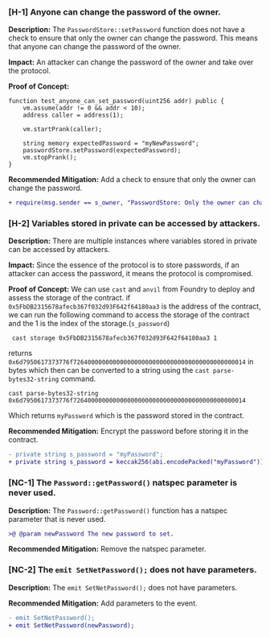 ### [H-1] Anyone can change the password of the owner.

**Description:**
The `PasswordStore::setPassword` function does not have a check to ensure that only the owner can change the password. This means that anyone can change the password of the owner.

**Impact:**
An attacker can change the password of the owner and take over the protocol.

**Proof of Concept:**

```solidity
function test_anyone_can_set_password(uint256 addr) public {
    vm.assume(addr != 0 && addr < 10);
    address caller = address(1);

    vm.startPrank(caller);

    string memory expectedPassword = "myNewPassword";
    passwordStore.setPassword(expectedPassword);
    vm.stopPrank();
}
```

**Recommended Mitigation:**
Add a check to ensure that only the owner can change the password.

```diff
+ require(msg.sender == s_owner, "PasswordStore: Only the owner can change the password");
```

### [H-2] Variables stored in private can be accessed by attackers.

**Description:** 
There are multiple instances where variables stored in private can be accessed by attackers.

**Impact:** 
Since the essence of the protocol is to store passwords, if an attacker can access the password, it means the protocol is compromised.

**Proof of Concept:**
We can use `cast` and `anvil` from Foundry to deploy and assess the storage of the contract.
if `0x5FbDB2315678afecb367f032d93F642f64180aa3` is the address of the contract, we can run the following command to access the storage of the contract and the 1 is the index of the storage.(`s_password`)


```solidity
 cast storage 0x5FbDB2315678afecb367f032d93F642f64180aa3 1
```
returns `0x6d7950617373776f726400000000000000000000000000000000000000000014` in bytes which then can be converted to a string using the `cast parse-bytes32-string` command.

```solidity
cast parse-bytes32-string 0x6d7950617373776f726400000000000000000000000000000000000000000014
```
Which returns `myPassword` which is the password stored in the contract.

**Recommended Mitigation:**
Encrypt the password before storing it in the contract.

```diff
- private string s_password = "myPassword";
+ private string s_password = keccak256(abi.encodePacked("myPassword"));
```

### [NC-1] The `Password::getPassword()` natspec parameter is never used.

**Description:**
The `Password::getPassword()` function has a natspec parameter that is never used.

```diff
>@ @param newPassword The new password to set.
```

**Recommended Mitigation:**
Remove the natspec parameter.


### [NC-2] The `emit SetNetPassword();` does not have parameters.

**Description:**
The `emit SetNetPassword();` does not have parameters.

**Recommended Mitigation:**
Add parameters to the event.

```diff
- emit SetNetPassword();
+ emit SetNetPassword(newPassword);
```
